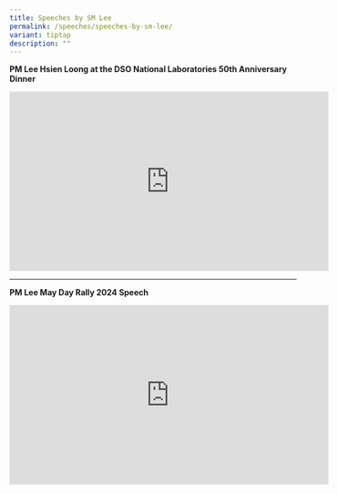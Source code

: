 ```yaml
---
title: Speeches by SM Lee
permalink: /speeches/speeches-by-sm-lee/
variant: tiptap
description: ""
---
```

<p><strong>PM Lee Hsien Loong at the DSO National Laboratories 50th Anniversary Dinner</strong>
</p>
<div class="iframe-wrapper">
<iframe height="315" width="560" allowfullscreen="true" frameborder="0" src="https://www.youtube.com/embed/NAPmBpn-_0E?si=-7OEks7Uf5X0O7jB"></iframe>
</div>
<hr>
<p><strong>PM Lee May Day Rally 2024 Speech</strong>
</p>
<div class="iframe-wrapper">
<iframe height="315" width="560" allowfullscreen="true" frameborder="0" src="https://www.youtube.com/embed/xvdWjDIhWm8?si=ct7EebWKtpTOu4WN"></iframe>
</div>
<p></p>